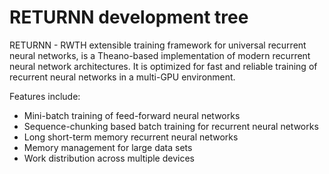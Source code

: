 RETURNN development tree
========================

RETURNN - RWTH extensible training framework for universal recurrent neural networks,
is a Theano-based implementation of modern recurrent neural network architectures.
It is optimized for fast and reliable training of recurrent neural networks in a multi-GPU environment.

Features include:

- Mini-batch training of feed-forward neural networks
- Sequence-chunking based batch training for recurrent neural networks
- Long short-term memory recurrent neural networks
- Memory management for large data sets
- Work distribution across multiple devices
